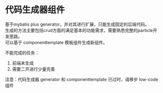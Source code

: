 # 代码生成器组件

基于mybatis plus generator，并对其进行扩展，只能生成固定的后端代码。  
生成的方法主要包括crud方面的满足基本的功能需求，需要熟悉完整的particle开发思路。  
可以基于 componenttemplate 模板组件生成新组件。  

不能完成的任务：
1. 前端未生成
2. 需要二开进行少量完善  


注意：代码生成器 generator 和 componenttemplate 已过时，请移步 low-code 组件
